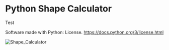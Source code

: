 # Python Shape Calculator

Test

Software made with Python: License.
https://docs.python.org/3/license.html

![Shape_Calculator](https://user-images.githubusercontent.com/122599802/215267454-a7684e65-f958-475a-a4ee-64a2528a96de.png)

